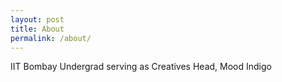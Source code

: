 ```yaml
---
layout: post
title: About
permalink: /about/
---
```


IIT Bombay Undergrad serving as Creatives Head, Mood Indigo